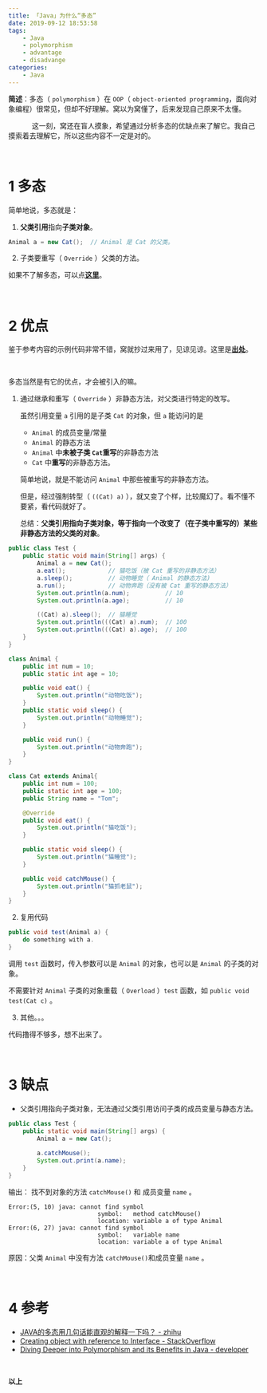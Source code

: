 ```yaml
---
title: 「Java」为什么“多态”
date: 2019-09-12 18:53:58
tags:
	- Java
	- polymorphism
	- advantage
	- disadvange
categories:	
	- Java
---
```


**简述**：多态（ `polymorphism` ）在 `OOP`（ `object-oriented programming`，面向对象编程）很常见，但却不好理解。窝以为窝懂了，后来发现自己原来不太懂。

&nbsp;&nbsp;&nbsp;&nbsp;&nbsp;&nbsp;&nbsp;&nbsp;&nbsp;&nbsp;&nbsp;&nbsp;这一刻，窝还在盲人摸象，希望通过分析多态的优缺点来了解它。我自己摸索着去理解它，所以这些内容不一定是对的。

<!-- more -->

<br />



# 1 多态

简单地说，多态就是：

1. **父类引用**指向**子类对象**。

```java
Animal a = new Cat();  // Animal 是 Cat 的父类。
```

2. 子类要重写（ `Override` ）父类的方法。



如果不了解多态，可以点[**这里**](https://www.zhihu.com/question/30082151)。

<br />

# 2 优点

鉴于参考内容的示例代码非常不错，窝就抄过来用了，见谅见谅。这里是[**出处**](https://www.zhihu.com/question/30082151/answer/120520568?utm_source=com.google.android.apps.docs&utm_medium=social)。

<br />

多态当然是有它的优点，才会被引入的嘛。

1. 通过继承和重写（ `Override` ）非静态方法，对父类进行特定的改写。

   虽然引用变量 `a` 引用的是子类 `Cat` 的对象，但 `a` 能访问的是
   - `Animal` 的成员变量/常量
   - `Animal`  的静态方法
   - `Animal`  中**未被子类 `Cat`重写**的非静态方法
   -  `Cat` 中**重写**的非静态方法。

   简单地说，就是不能访问 `Animal` 中那些被重写的非静态方法。
   
   但是，经过强制转型（ `((Cat) a)` ），就又变了个样，比较魔幻了。看不懂不要紧，看代码就好了。
   
   总结：**父类引用指向子类对象，等于指向一个改变了（在子类中重写的）某些非静态方法的父类的对象**。

```java
public class Test {
    public static void main(String[] args) {
        Animal a = new Cat();
        a.eat();  			// 猫吃饭（被 Cat 重写的非静态方法）
        a.sleep();			// 动物睡觉（ Animal 的静态方法)
        a.run();			// 动物奔跑（没有被 Cat 重写的静态方法）
        System.out.println(a.num);			// 10
        System.out.println(a.age);			// 10

        ((Cat) a).sleep();  // 猫睡觉
        System.out.println(((Cat) a).num);  // 100
        System.out.println(((Cat) a).age);  // 100
    }
}

class Animal {
    public int num = 10;
    public static int age = 10;

    public void eat() {
        System.out.println("动物吃饭");
    }
    public static void sleep() {
        System.out.println("动物睡觉");
    }

    public void run() {
        System.out.println("动物奔跑");
    }
}

class Cat extends Animal{
    public int num = 100;
    public static int age = 100;
    public String name = "Tom";

    @Override
    public void eat() {
        System.out.println("猫吃饭");
    }

    public static void sleep() {
        System.out.println("猫睡觉");
    }

    public void catchMouse() {
        System.out.println("猫抓老鼠");
    }
}
```

2. 复用代码

```java
public void test(Animal a) {
    do something with a.
}
```

调用 `test` 函数时，传入参数可以是 `Animal` 的对象，也可以是 `Animal` 的子类的对象。

不需要针对 `Animal` 子类的对象重载（ `Overload` ）`test` 函数，如 `public void test(Cat c)` 。

3. 其他。。。

   

代码撸得不够多，想不出来了。

<br />



# 3 缺点

- 父类引用指向子类对象，无法通过父类引用访问子类的成员变量与静态方法。

```java
public class Test {
    public static void main(String[] args) {
        Animal a = new Cat();
        
        a.catchMouse();
        System.out.print(a.name);
    }
}
```

输出： 找不到对象的方法 `catchMouse()` 和 成员变量 `name` 。

```
Error:(5, 10) java: cannot find symbol
                         symbol:   method catchMouse()
                         location: variable a of type Animal
Error:(6, 27) java: cannot find symbol
                         symbol:   variable name
                         location: variable a of type Animal
```

原因：父类 `Animal` 中没有方法 `catchMouse()`和成员变量 `name` 。

<br />



# 4 参考

- [JAVA的多态用几句话能直观的解释一下吗？ - zhihu](https://www.zhihu.com/question/30082151)
- [Creating object with reference to Interface -  StackOverflow](https://stackoverflow.com/questions/14997202/creating-object-with-reference-to-interface)
- [Diving Deeper into Polymorphism and its Benefits in Java - developer](https://www.developer.com/java/data/diving-deeper-into-polymorphism-and-its-benefits-in-java.html)

<br />



**以上**